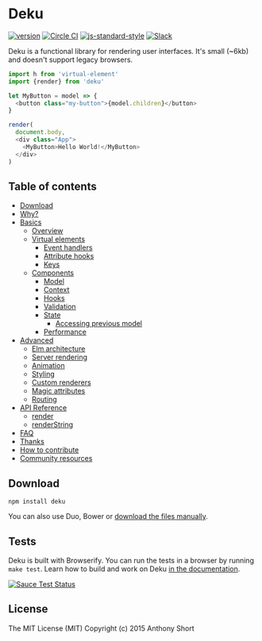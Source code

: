# Deku

[![version](https://img.shields.io/npm/v/deku.svg?style=flat-square)](https://www.npmjs.com/package/deku) [![Circle CI](https://img.shields.io/circleci/project/BrightFlair/PHP.Gt.svg?style=flat-square)](https://circleci.com/gh/dekujs/deku) [![js-standard-style](https://img.shields.io/badge/code%20style-standard-brightgreen.svg?style=flat-square)](https://github.com/feross/standard) [![Slack](https://img.shields.io/badge/Slack-Join%20Chat%20→-blue.svg?style=flat-square)](https://dekujs.herokuapp.com)

Deku is a functional library for rendering user interfaces. It's small (~6kb) and doesn't support legacy browsers.

```js
import h from 'virtual-element'
import {render} from 'deku'

let MyButton = model => {
  <button class="my-button">{model.children}</button>
}

render(
  document.body,
  <div class="App">
    <MyButton>Hello World!</MyButton>
  </div>
)
```

## Table of contents

* [Download](#Download)
* [Why?](#Why)
* [Basics](#basics)
  * [Overview](#overview)
  * [Virtual elements](#virtual-elements)
    * [Event handlers](#event-handlers)
    * [Attribute hooks](#attribute-hooks)
    * [Keys](#keys)
  * [Components](#components)
    * [Model](#model)
    * [Context](#context)
    * [Hooks](#hooks)
    * [Validation](#validation)
    * [State](#state)
      * [Accessing previous model](#previous-state)
    * [Performance](#performance)
* [Advanced](#advanced)
  * [Elm architecture](#elm-architecture)
  * [Server rendering](#server-rendering)
  * [Animation](#animation)
  * [Styling](#styling)
  * [Custom renderers](#custom-renderers)
  * [Magic attributes](#magic-attributes)
  * [Routing](#routing)
* [API Reference](#api-reference)
  * [render](#render)
  * [renderString](#renderstring)
* [FAQ](#faq)
* [Thanks](#thanks)
* [How to contribute](#how-to-contribute)
* [Community resources](#community-resources)

## Download

```
npm install deku
```

You can also use Duo, Bower or [download the files manually](https://github.com/dekujs/deku/releases).

## Tests

Deku is built with Browserify. You can run the tests in a browser by running `make test`. Learn how to build and work on Deku [in the documentation](https://github.com/dekujs/deku/blob/master/docs/guides/development.md).

[![Sauce Test Status](https://saucelabs.com/browser-matrix/deku.svg)](https://saucelabs.com/u/deku)

## License

The MIT License (MIT) Copyright (c) 2015 Anthony Short

